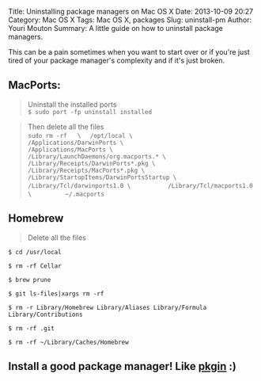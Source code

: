 Title: Uninstalling package managers on Mac OS X
Date: 2013-10-09 20:27
Category: Mac OS X
Tags: Mac OS X, packages
Slug: uninstall-pm
Author: Youri Mouton
Summary: A little guide on how to uninstall package managers.

This can be a pain sometimes when you want to start over or if you're 
just tired of your package manager's complexity and if it's just broken.

## MacPorts:

> Uninstall the installed ports      
`$ sudo port -fp uninstall installed`          

> Then delete all the files     
`sudo rm -rf   \  `
    `/opt/local \             `
    `/Applications/DarwinPorts \`        
    `/Applications/MacPorts \          `
    `/Library/LaunchDaemons/org.macports.* \          `
    `/Library/Receipts/DarwinPorts*.pkg \           `
    `/Library/Receipts/MacPorts*.pkg \            `
    `/Library/StartupItems/DarwinPortsStartup \        `
    `/Library/Tcl/darwinports1.0 \          `
    `/Library/Tcl/macports1.0 \         ` 
    `~/.macports`         

## Homebrew

>Delete all the files     

`$ cd /usr/local`         

`$ rm -rf Cellar`         

`$ brew prune`       

`$ git ls-files|xargs rm -rf`        

`$ rm -r Library/Homebrew Library/Aliases Library/Formula Library/Contributions`     

`$ rm -rf .git`     

`$ rm -rf ~/Library/Caches/Homebrew`     

## Install a good package manager! Like [pkgin](http://saveosx.org/pkgsrc-osx.html) :) 
